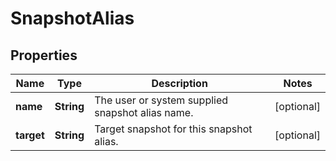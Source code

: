 
# SnapshotAlias

## Properties
Name | Type | Description | Notes
------------ | ------------- | ------------- | -------------
**name** | **String** | The user or system supplied snapshot alias name. |  [optional]
**target** | **String** | Target snapshot for this snapshot alias. |  [optional]



